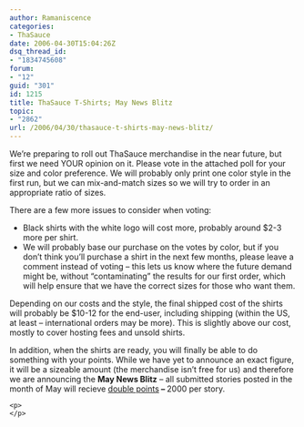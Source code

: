 ```yaml
---
author: Ramaniscence
categories:
- ThaSauce
date: 2006-04-30T15:04:26Z
dsq_thread_id:
- "1834745608"
forum:
- "12"
guid: "301"
id: 1215
title: ThaSauce T-Shirts; May News Blitz
topic:
- "2862"
url: /2006/04/30/thasauce-t-shirts-may-news-blitz/
---
```


We&#8217;re preparing to roll out ThaSauce merchandise in the near future, but first we need YOUR opinion on it. Please vote in the attached poll for your size and color preference. We will probably only print one color style in the first run, but we can mix-and-match sizes so we will try to order in an appropriate ratio of sizes.

<div>
  There are a few more issues to consider when voting:
</div>



  * Black shirts with the white logo will cost more, probably around $2-3 more per shirt.
  * We will probably base our purchase on the votes by color, but if you don&#8217;t think you&#8217;ll purchase a shirt in the next few months, please leave a comment instead of voting &#8211; this lets us know where the future demand might be, without &#8220;contaminating&#8221; the results for our first order, which will help ensure that we have the correct sizes for those who want them.

<div>
  Depending on our costs and the style, the final shipped cost of the shirts will probably be $10-12 for the end-user, including shipping (within the US, at least &#8211; international orders may be more). This is slightly above our cost, mostly to cover hosting fees and unsold shirts.</p> 
  
  <p>
    In addition, when the shirts are ready, you will finally be able to do something with your points. While we have yet to announce an exact figure, it will be a sizeable amount (the merchandise isn&#8217;t free for us) and therefore we are announcing the <strong>May News Blitz</strong> &#8211; all submitted stories posted in the month of May will recieve <u>double points</u><strong> &#8211; </strong>2000 per story.</div> 
    
    <p>
    </p>